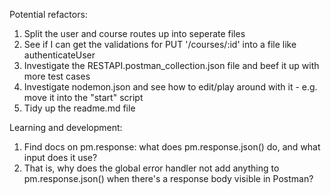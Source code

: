 Potential refactors:
1) Split the user and course routes up into seperate files
2) See if I can get the validations for PUT '/courses/:id' into a file like authenticateUser
3) Investigate the RESTAPI.postman_collection.json file and beef it up with more test cases
4) Investigate nodemon.json and see how to edit/play around with it - e.g. move it into the "start" script
5) Tidy up the readme.md file

Learning and development:
1) Find docs on pm.response: what does pm.response.json() do, and what input does it use?
2) That is, why does the global error handler not add anything to pm.response.json() when there's a response body visible in Postman?
